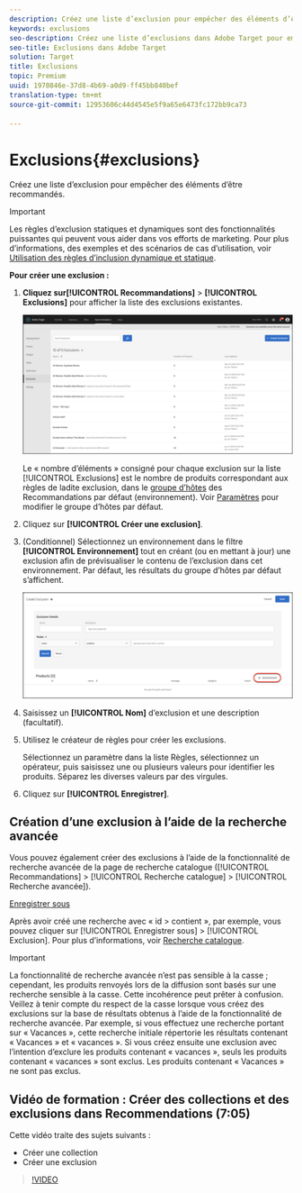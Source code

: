 ```yaml
---
description: Créez une liste d’exclusion pour empêcher des éléments d’être recommandés.
keywords: exclusions
seo-description: Créez une liste d’exclusions dans Adobe Target pour empêcher des éléments d’être recommandés.
seo-title: Exclusions dans Adobe Target
solution: Target
title: Exclusions
topic: Premium
uuid: 1970846e-37d8-4b69-a0d9-ff45bb840bef
translation-type: tm+mt
source-git-commit: 12953606c44d4545e5f9a65e6473fc172bb9ca73

---
```



# Exclusions{#exclusions}

Créez une liste d’exclusion pour empêcher des éléments d’être recommandés.

>[!IMPORTANT]
>
>Les règles d’exclusion statiques et dynamiques sont des fonctionnalités puissantes qui peuvent vous aider dans vos efforts de marketing. Pour plus d’informations, des exemples et des scénarios de cas d’utilisation, voir [Utilisation des règles d’inclusion dynamique et statique](../../c-recommendations/c-algorithms/use-dynamic-and-static-inclusion-rules.md#concept_4CB5C0FA705D4E449BD0B37B3D987F9F).

**Pour créer une exclusion :**

1. **Cliquez sur[!UICONTROL Recommandations]** &gt; **[!UICONTROL Exclusions]** pour afficher la liste des exclusions existantes.

   ![](assets/exclusions_list.png)

   Le « nombre d’éléments » consigné pour chaque exclusion sur la liste [!UICONTROL Exclusions] est le nombre de produits correspondant aux règles de ladite exclusion, dans le [groupe d’hôtes](/help/administrating-target/hosts.md) des Recommandations par défaut (environnement). Voir [Paramètres](../../c-recommendations/plan-implement.md#concept_C1E1E2351413468692D6C21145EF0B84) pour modifier le groupe d’hôtes par défaut.

1. Cliquez sur **[!UICONTROL Créer une exclusion]**.

1. (Conditionnel) Sélectionnez un environnement dans le filtre **[!UICONTROL Environnement]** tout en créant (ou en mettant à jour) une exclusion afin de prévisualiser le contenu de l’exclusion dans cet environnement. Par défaut, les résultats du groupe d’hôtes par défaut s’affichent.

   ![Créer une exclusion](/help/c-recommendations/c-products/assets/CreateExclusion.png)

1. Saisissez un **[!UICONTROL Nom]** d’exclusion et une description (facultatif).

1. Utilisez le créateur de règles pour créer les exclusions.

   Sélectionnez un paramètre dans la liste Règles, sélectionnez un opérateur, puis saisissez une ou plusieurs valeurs pour identifier les produits. Séparez les diverses valeurs par des virgules.

1. Cliquez sur **[!UICONTROL Enregistrer]**.

## Création d’une exclusion à l’aide de la recherche avancée

Vous pouvez également créer des exclusions à l’aide de la fonctionnalité de recherche avancée de la page de recherche catalogue ([!UICONTROL Recommandations] &gt; [!UICONTROL Recherche catalogue] &gt; [!UICONTROL Recherche avancée]).

[Enregistrer sous](/help/c-recommendations/c-products/assets/save-as.png)

Après avoir créé une recherche avec « id &gt; contient », par exemple, vous pouvez cliquer sur [!UICONTROL Enregistrer sous] &gt; [!UICONTROL Exclusion]. Pour plus d’informations, voir [Recherche catalogue](/help/c-recommendations/c-products/catalog-search.md).

>[!IMPORTANT]
>
>La fonctionnalité de recherche avancée n’est pas sensible à la casse ; cependant, les produits renvoyés lors de la diffusion sont basés sur une recherche sensible à la casse. Cette incohérence peut prêter à confusion. Veillez à tenir compte du respect de la casse lorsque vous créez des exclusions sur la base de résultats obtenus à l’aide de la fonctionnalité de recherche avancée. Par exemple, si vous effectuez une recherche portant sur « Vacances », cette recherche initiale répertorie les résultats contenant « Vacances » et « vacances ». Si vous créez ensuite une exclusion avec l’intention d’exclure les produits contenant « vacances », seuls les produits contenant « vacances » sont exclus. Les produits contenant « Vacances » ne sont pas exclus.

## Vidéo de formation : Créer des collections et des exclusions dans Recommendations (7:05)

Cette vidéo traite des sujets suivants :

* Créer une collection
* Créer une exclusion

>[!VIDEO](https://video.tv.adobe.com/v/27689?captions=fre_fr)